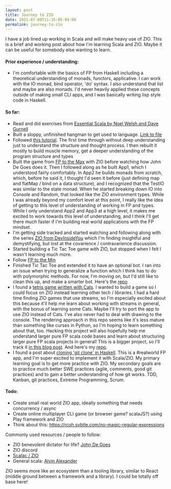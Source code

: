 ```yaml
---
layout: post
title: Journey to ZIO
date: 2021-07-08T11:35:05-04:00
permalink: journey-to-zio
---
```


I have a job lined up working in Scala and will make heavy use of ZIO. This is a brief and working post about how I'm learning Scala and ZIO. Maybe it can be useful for somebody else wanting to learn.

#### Prior experience / understanding:
 - I'm comfortable with the basics of FP from Haskell including a theoretical understanding of monads, functors, applicative. I can work with the IO monad, bind operator, 'do' syntax. I also understand that list and maybe are also monads. I'd never heavily applied these concepts outside of making small CLI apps, and I was basically writing lisp style code in Haskell. 

#### So far:
- Read and did exercises from [Essential Scala by Noel Welsh and Dave Gurnell](https://books.underscore.io/essential-scala/essential-scala.html#getting-started)
 - Built a sloppy, unfinished hangman to get used to language. [Link to file](https://github.com/aryzach/scalaPracticeProjects/blob/main/Hangman.scala)
 - Followed [this tutorial](https://scalac.io/blog/introduction-to-programming-with-zio-functional-effects/). The first time through without deep understanding just to understand the structure and thought process. I then rebuilt it mostly to build muscle memory, get a deeper understanding of the program structure and types
 - Built the game from [FP to the Max](https://www.youtube.com/watch?app=desktop&v=sxudIMiOo68) with ZIO before watching how John De Goes does it. Then I followed along as he built App1, which I understood fairly comfortably. In App2 he builds monads from scratch, which, before he said it, I thought I'd seen it before (just defining map and flatMap / bind on a data structure), and I recognized that the TestIO was similar to the state monad. When he started breaking down IO into Console and Random, that looked like the ZIO environment types. While I was already beyond my comfort level at this point, I really like the idea of getting to this level of understanding of working in FP and types. While I only understand App2 and App3 at a high level, it makes me excited to work towards this level of understanding, and I think I'll get there much faster if I'm building real world applications with the FP mindset. 
 - I'm getting side tracked and started watching and following along with the series [ZIO from DevInsideYou](https://www.youtube.com/watch?v=XwMKw03w8bs&list=PLJGDHERh23x-ammk-n2XuZWhoRVB-wAF) which I'm finding insightful and demystifying, but lost at the covarience / contravarience discussion.
 - Started building a Tic Tac Toe game with ZIO, but stopped when I felt I wasn't learning much more.  
 - Follow [FP to the Min](https://www.signifytechnology.com/blog/2021/01/fp-to-the-min-by-john-de-goes-scala-in-the-city-conference)
 - Finished Tic Tac Toe and extended it to have an optional bot. I ran into an issue when trying to generalize a function which I think has to do with polymorphic methods. For now, I'm moving on, but I'd still like to clean this up, and make a smarter bot. Here's the [repo](https://github.com/aryzach/scala-ZIO-ticTacToe)
 - I found a [tetris game written with Cats](https://github.com/lpld/simple-games). I wanted to build a game so I could focus on ZIO instead learning other tech / libraries. I had a hard time finding ZIO games that use streams, so I'm especially excited about this because it'll help me learn about working with streams in general, with the bonus of learning some Cats. Maybe I'll try to port the app to use ZIO instead of Cats. I've also never had to deal with drawing to the console. The rendering approach in this repo seems like it's less mature than something like curses in Python, so I'm hoping to learn something about that, too. Hacking this project will also hopefully help me understand larger pure FP scala code bases and learn about structuring larger pure FP scala projects in general! This is a bigger project, so I'll track it [in this blog post](https://aryzach.github.io/ZIO-snake). And here's my [repo](https://github.com/aryzach/snake-console-game-scala-ZIO).
 - I found a post about [cloning 'git clone' in Haskell](https://stefan.saasen.me/articles/git-clone-in-haskell-from-the-bottom-up/). This is a #realworld FP app, and I'm super excited to implement it with Scala/ZIO. My primary learning goal is to get more practice with ZIO. My secondary goals are to practice much better SWE practices (agile, comments, good git practices) and to gain a better understanding of how git works. TDD, Kanban, git practices, Extreme Programming, Scrum.



#### Todo:
 - Create small real world ZIO app, ideally something that needs concurrency / async
 - Create online multiplayer CLI game (or browser game? scalaJS?) using Play framework and ZIO
 - Think about this: https://rcoh.svbtle.com/no-magic-regular-expressions

Commonly used resources / people to follow:
 - ZIO benevolent dictator for life? [John De Goes](https://degoes.net/)
 - ZIO discord
 - [Scalac / ZIO](https://scalac.io/zio/)
 - General scala: [Alvin Alexander](https://alvinalexander.com/)

ZIO seems more like an ecosystem than a tooling library, similar to React (middle ground between a framework and a library). I could be totally off base here!
